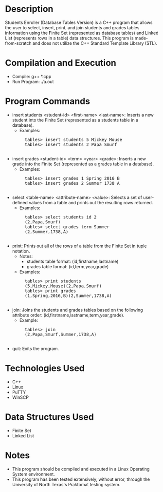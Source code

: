 # Description
Students Enroller (Database Tables Version) is a C++ program that allows the user to select, insert, print, and join students and grades tables information using the Finite Set (represented as database tables) and Linked List (represents rows in a table) data structures. This program is made-from-scratch and does not utilize the C++ Standard Template Library (STL).

# Compilation and Execution
* Compile: g++ \*.cpp
* Run Program: ./a.out

# Program Commands
* insert students \<student-id> \<first-name> \<last-name>: Inserts a new student into the Finite Set (represented as a students table in a database).
	* Examples:
		<pre>
		tables> insert students 5 Mickey Mouse
		tables> insert students 2 Papa Smurf
		</pre>
* insert grades \<student-id> \<term> \<year> \<grade>: Inserts a new grade into the Finite Set (represented as a grades table in a database).
	* Examples:
		<pre>
		tables> insert grades 1 Spring 2016 B
		tables> insert grades 2 Summer 1738 A
		</pre>
* select \<table-name> \<attribute-name> \<value>: Selects a set of user-defined values from a table and prints out the resulting rows returned.
	* Examples:
		<pre>
		tables> select students id 2
		(2,Papa,Smurf)
		tables> select grades term Summer
		(2,Summer,1738,A)
		</pre>
* print: Prints out all of the rows of a table from the Finite Set in tuple notation.
	* Notes:
		* students table format: (id,firstname,lastname)
		* grades table format: (id,term,year,grade)
	* Examples:
		<pre>
		tables> print students
		(5,Mickey,Mouse)(2,Papa,Smurf)
		tables> print grades
		(1,Spring,2016,B)(2,Summer,1738,A)
		</pre>
* join: Joins the students and grades tables based on the following attribute order: (id,firstname,lastname,term,year,grade).
	* Example:
		<pre>
		tables> join
		(2,Papa,Smurf,Summer,1738,A)
		</pre>
* quit: Exits the program.

# Technologies Used
* C++
* Linux
* PuTTY
* WinSCP

# Data Structures Used
* Finite Set
* Linked List

# Notes
* This program should be compiled and executed in a Linux Operating System environment.
* This program has been tested extensively, without error, through the University of North Texas's Praktomat testing system.